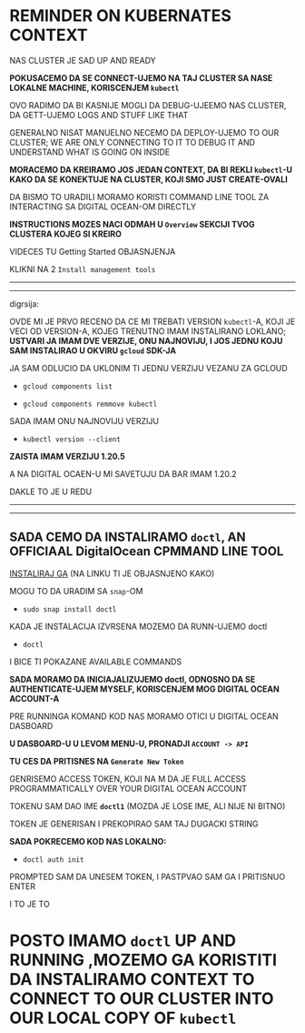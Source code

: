 # REMINDER ON KUBERNATES CONTEXT

NAS CLUSTER JE SAD UP AND READY

**POKUSACEMO DA SE CONNECT-UJEMO NA TAJ CLUSTER SA NASE LOKALNE MACHINE, KORISCENJEM `kubectl`**

OVO RADIMO DA BI KASNIJE MOGLI DA DEBUG-UJEEMO NAS CLUSTER, DA GETT-UJEMO LOGS AND STUFF LIKE THAT

GENERALNO NISAT MANUELNO NECEMO DA DEPLOY-UJEMO TO OUR CLUSTER; WE ARE ONLY CONNECTING TO IT TO DEBUG IT AND UNDERSTAND WHAT IS GOING ON INSIDE

**MORACEMO DA KREIRAMO JOS JEDAN CONTEXT, DA BI REKLI `kubectl`-U KAKO DA SE KONEKTUJE NA CLUSTER, KOJI SMO JUST CREATE-OVALI**

DA BISMO TO URADILI MORAMO KORISTI COMMAND LINE TOOL ZA INTERACTING SA DIGITAL OCEAN-OM DIRECTLY

**INSTRUCTIONS MOZES NACI ODMAH U `Overview` SEKCIJI TVOG CLUSTERA KOJEG SI KREIRO**

VIDECES TU Getting Started OBJASNJENJA

KLIKNI NA 2 `Install management tools`

***
***

digrsija:

OVDE MI JE PRVO RECENO DA CE MI TREBATI VERSION `kubectl`-A, KOJI JE VECI OD VERSION-A, KOJEG TRENUTNO IMAM INSTALIRANO LOKLANO; **USTVARI JA IMAM DVE VERZIJE, ONU NAJNOVIJU, I JOS JEDNU KOJU SAM INSTALIRAO U OKVIRU `gcloud` SDK-JA**

JA SAM ODLUCIO DA UKLONIM TI JEDNU VERZIJU VEZANU ZA GCLOUD

- `gcloud components list`

- `gcloud components remmove kubectl`

SADA IMAM ONU NAJNOVIJU VERZIJU

- `kubectl version --client`

**ZAISTA IMAM VERZIJU 1.20.5**

A NA DIGITAL OCAEN-U MI SAVETUJU DA BAR IMAM 1.20.2

DAKLE TO JE U REDU

***
***

## SADA CEMO DA INSTALIRAMO `doctl`, AN OFFICIAAL DigitalOcean CPMMAND LINE TOOL

[INSTALIRAJ GA](https://github.com/digitalocean/doctl) (NA LINKU TI JE OBJASNJENO KAKO)

MOGU TO DA URADIM SA `snap`-OM

- `sudo snap install doctl`

KADA JE INSTALACIJA IZVRSENA MOZEMO DA RUNN-UJEMO doctl

- `doctl`

I BICE TI POKAZANE AVAILABLE COMMANDS

**SADA MORAMO DA INICIAJALIZUJEMO doctl, ODNOSNO DA SE AUTHENTICATE-UJEM MYSELF, KORISCENJEM MOG DIGITAL OCEAN ACCOUNT-A**

PRE RUNNINGA KOMAND KOD NAS MORAMO OTICI U DIGITAL OCEAN DASBOARD

**U DASBOARD-U U LEVOM MENU-U, PRONADJI `ACCOUNT -> API`**

**TU CES DA PRITISNES NA `Generate New Token`**

GENRISEMO ACCESS TOKEN, KOJI NA M DA JE FULL ACCESS PROGRAMMATICALLY OVER YOUR DIGITAL OCEAN ACCOUNT

TOKENU SAM DAO IME **`doctl1`** (MOZDA JE LOSE IME, ALI NIJE NI BITNO)

TOKEN JE GENERISAN I PREKOPIRAO SAM TAJ DUGACKI STRING

**SADA POKRECEMO KOD NAS LOKALNO:**

- `doctl auth init`

PROMPTED SAM DA UNESEM TOKEN, I PASTPVAO SAM GA I PRITISNUO ENTER

I TO JE TO

# POSTO IMAMO `doctl` UP AND RUNNING ,MOZEMO GA KORISTITI DA INSTALIRAMO CONTEXT TO CONNECT TO OUR CLUSTER INTO OUR LOCAL COPY OF `kubectl`

